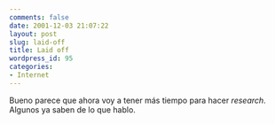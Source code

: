 ```yaml
---
comments: false
date: 2001-12-03 21:07:22
layout: post
slug: laid-off
title: Laid off
wordpress_id: 95
categories:
- Internet
---
```


Bueno parece que ahora voy a tener más tiempo para hacer _research_. Algunos ya saben de lo que hablo.




 
